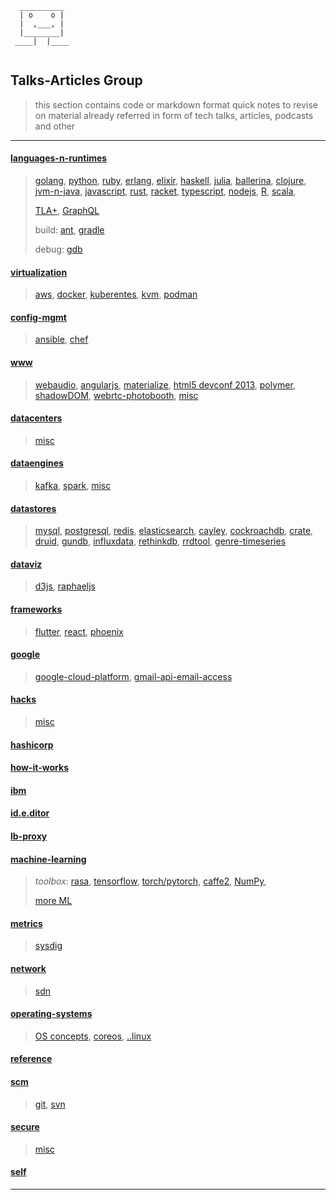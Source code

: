 ```ASCII
  __________
  | o    o |
  |  ,___, |
  |________|
 ____|  |____


```

## Talks-Articles Group

> this section contains code or markdown format quick notes to revise on material already referred in form of tech talks, articles, podcasts and other

---

#### [languages-n-runtimes](./languages-n-runtimes)
> [golang](./languages-n-runtimes/golang), [python](./languages-n-runtimes/python), [ruby](./languages-n-runtimes/ruby),
> [erlang](./languages-n-runtimes/erlang), [elixir](./languages-n-runtimes/elixir), [haskell](./languages-n-runtimes/haskell),
> [julia](./languages-n-runtimes/julia-lang/README.md), [ballerina](./languages-n-runtimes/ballerina), [clojure](./languages-n-runtimes/clojure),
> [jvm-n-java](./languages-n-runtimes/jvm-n-java), [javascript](./languages-n-runtimes/javascript), [rust](./languages-n-runtimes/rust),
> [racket](./languages-n-runtimes/racket/README.md), [typescript](./languages-n-runtimes/typescript/README.md),
> [nodejs](./languages-n-runtimes/nodejs), [R](./languages-n-runtimes/R-lang), [scala](./languages-n-runtimes/scala),
>
> [TLA+](./languages-n-runtimes/tla-plus),
> [GraphQL](./languages-n-runtimes/graphql/README.md)
>
> build: [ant](./languages-n-runtimes/0-build/ant), [gradle](./languages-n-runtimes/0-build/gradle)
>
> debug: [gdb](./languages-n-runtimes/0-debug/gdb/README.md)

#### [virtualization](./virtualization)
> [aws](./virtualization/aws), [docker](./virtualization/docker), [kuberentes](./virtualization/kuberentes), [kvm](./virtualization/kvm), [podman](./virtualization/podman)

#### [config-mgmt](./config-mgmt)
> [ansible](./config-mgmt/ansible), [chef](./config-mgmt/chef)

#### [www](./www)
> [webaudio](./www/webaudio),
> [angularjs](./www/angularjs), [materialize](./www/materializecss), [html5 devconf 2013](./www/HTML5DevConf-2013),
> [polymer](./www/polymer), [shadowDOM](./www/shadowDOM), [webrtc-photobooth](./www/webrtc-photobooth),
> [misc](./www/README.md)

#### [datacenters](./datacenters)
> [misc](./datacenters/README.md)

#### [dataengines](./dataengines)
> [kafka](./dataengines/kafka), [spark](./dataengines/spark),
> [misc](./dataengines/README.md)

#### [datastores](./datastores)
> [mysql](./datastores/mysql), [postgresql](./datastores/postgresql), [redis](./redis), [elasticsearch](./datastores/elasticsearch),
> [cayley](./datastores/cayley), [cockroachdb](./datastores/cockroachdb), [crate](./datastores/crate), [druid](./datastores/druid),
> [gundb](./datastores/gundb), [influxdata](./datastores/influxdata), [rethinkdb](./datastores/rethinkdb), [rrdtool](./datastores/rrdtool),
> [genre-timeseries](./datastores/genre-timeseries)

#### [dataviz](./dataviz)
> [d3js](./dataviz/d3js), [raphaeljs](./dataviz/raphaeljs)

#### [frameworks](./frameworks/README.md)
> [flutter](./frameworks/flutter), [react](./frameworks/react/README.md),
> [phoenix](./frameworks/phoenix)

#### [google](./google)
> [google-cloud-platform](./google/google-cloud-platform), [gmail-api-email-access](./google/gmail-api-email-access)

#### [hacks](./hacks)
> [misc](hacks/README.md)

#### [hashicorp](./hashicorp)

#### [how-it-works](./how-it-works)

#### [ibm](./ibm)

#### [id.e.ditor](./id.e.ditor)

#### [lb-proxy](./lb-proxy)

#### [machine-learning](./machine-learning/README.md)
> *toolbox*: [rasa](./machine-learning/toolbox/rasa/README.md),
> [tensorflow](./machine-learning/toolbox/tensorflow), [torch/pytorch](./machine-learning/toolbox/torch),
> [caffe2](./machine-learning/toolboox/caffe2/README.md), [NumPy](./machine-learning/toolbox/numpy/README.md),
>
> [more ML](./machine-learning/README.md)

#### [metrics](./metrics)
> [sysdig](./metrics/sysdig)

#### [network](./network)
> [sdn](./network/sdn)

#### [operating-systems](./operating-systems)
> [OS concepts](./concepts-chapter), [coreos](./operating-systems/coreos), [..linux](./operating-systems/linux)

#### [reference](./reference)

#### [scm](./scm)
> [git](./scm/git), [svn](./scm/svn)

#### [secure](./secure)
> [misc](./secure/README.md)

#### [self](./self)

---

